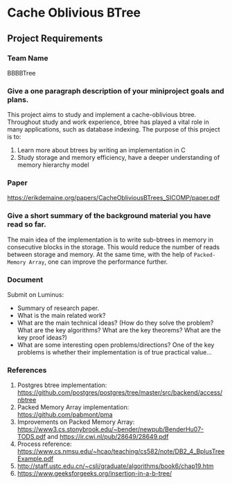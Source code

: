# Cache Oblivious BTree

## Project Requirements
### Team Name
BBBBTree

### Give a one paragraph description of your miniproject goals and plans. 
This project aims to study and implement a cache-oblivious btree. Throughout study and work experience, btree has played 
a vital role in many applications, such as database indexing. The purpose of this project is to: 
1. Learn more about btrees by writing an implementation in C
2. Study storage and memory efficiency, have a deeper understanding of memory hierarchy model

### Paper
https://erikdemaine.org/papers/CacheObliviousBTrees_SICOMP/paper.pdf

### Give a short summary of the background material you have read so far.
The main idea of the implementation is to write sub-btrees in memory in consecutive blocks in the storage. This would reduce
the number of reads between storage and memory. At the same time, with the help of `Packed-Memory Array`, one can improve
the performance further.

### Document
Submit on Luminus:
* Summary of research paper.
* What is the main related work?
* What are the main technical ideas? (How do they solve the problem? What are the key algorithms? What are the key
theorems? What are the key proof ideas?)
* What are some interesting open problems/directions?
One of the key problems is whether their implementation is of true practical value...

### References
1. Postgres btree implementation: https://github.com/postgres/postgres/tree/master/src/backend/access/nbtree
2. Packed Memory Array implementation: https://github.com/pabmont/pma
3. Improvements on Packed Memory Array: https://www3.cs.stonybrook.edu/~bender/newpub/BenderHu07-TODS.pdf and https://ir.cwi.nl/pub/28649/28649.pdf
4. Process reference: https://www.cs.nmsu.edu/~hcao/teaching/cs582/note/DB2_4_BplusTreeExample.pdf
5. http://staff.ustc.edu.cn/~csli/graduate/algorithms/book6/chap19.htm
6. https://www.geeksforgeeks.org/insertion-in-a-b-tree/